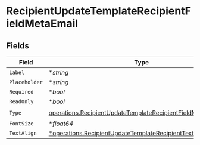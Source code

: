 # RecipientUpdateTemplateRecipientFieldMetaEmail


## Fields

| Field                                                                                                                                          | Type                                                                                                                                           | Required                                                                                                                                       | Description                                                                                                                                    |
| ---------------------------------------------------------------------------------------------------------------------------------------------- | ---------------------------------------------------------------------------------------------------------------------------------------------- | ---------------------------------------------------------------------------------------------------------------------------------------------- | ---------------------------------------------------------------------------------------------------------------------------------------------- |
| `Label`                                                                                                                                        | **string*                                                                                                                                      | :heavy_minus_sign:                                                                                                                             | N/A                                                                                                                                            |
| `Placeholder`                                                                                                                                  | **string*                                                                                                                                      | :heavy_minus_sign:                                                                                                                             | N/A                                                                                                                                            |
| `Required`                                                                                                                                     | **bool*                                                                                                                                        | :heavy_minus_sign:                                                                                                                             | N/A                                                                                                                                            |
| `ReadOnly`                                                                                                                                     | **bool*                                                                                                                                        | :heavy_minus_sign:                                                                                                                             | N/A                                                                                                                                            |
| `Type`                                                                                                                                         | [operations.RecipientUpdateTemplateRecipientFieldMetaTypeEmail](../../models/operations/recipientupdatetemplaterecipientfieldmetatypeemail.md) | :heavy_check_mark:                                                                                                                             | N/A                                                                                                                                            |
| `FontSize`                                                                                                                                     | **float64*                                                                                                                                     | :heavy_minus_sign:                                                                                                                             | N/A                                                                                                                                            |
| `TextAlign`                                                                                                                                    | [*operations.RecipientUpdateTemplateRecipientTextAlign3](../../models/operations/recipientupdatetemplaterecipienttextalign3.md)                | :heavy_minus_sign:                                                                                                                             | N/A                                                                                                                                            |